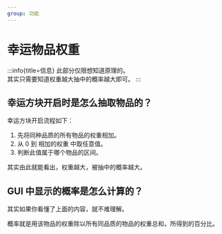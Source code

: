 ```yaml
---
group: 功能
---
```


# 幸运物品权重

:::info{title=信息}
此部分仅限想知道原理的。\
其实只需要知道权重越大抽中的概率越大即可。
:::

## 幸运方块开启时是怎么抽取物品的？

幸运方块开启流程如下：

1. 先将同种品质的所有物品的权重相加。
2. 从 0 到 相加的权重 中取任意值。
3. 判断此值属于哪个物品的区间。

其实由此就能看出，权重越大，被抽中的概率越大。

## GUI 中显示的概率是怎么计算的？

其实如果你看懂了上面的内容，就不难理解。

概率就是用该物品的权重除以所有同品质的物品的权重总和，所得到的百分比。
